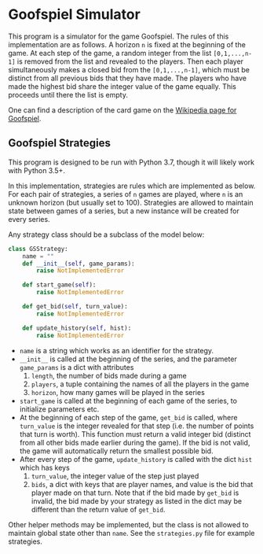 # Goofspiel Simulator
This program is a simulator for the game Goofspiel.
The rules of this implementation are as follows.
A horizon `n` is fixed at the beginning of the game.
At each step of the game, a random integer from the list `[0,1,...,n-1]` is removed from the list and revealed to the players.
Then each player simultaneously makes a closed bid from the `[0,1,...,n-1]`, which must be distinct from all previous bids that they have made.
The players who have made the highest bid share the integer value of the game equally.
This proceeds until there the list is empty.

One can find a description of the card game on the [Wikipedia page for Goofspiel](https://en.wikipedia.org/wiki/Goofspiel#Game_play).

## Goofspiel Strategies
This program is designed to be run with Python 3.7, though it will likely work with Python 3.5+.

In this implementation, strategies are rules which are implemented as below.
For each pair of strategies, a series of `n` games are played, where `n` is an unknown horizon (but usually set to 100).
Strategies are allowed to maintain state between games of a series, but a new instance will be created for every series.

Any strategy class should be a subclass of the model below:
~~~python
class GSStrategy:
    name = ""
    def __init__(self, game_params):
        raise NotImplementedError

    def start_game(self):
        raise NotImplementedError

    def get_bid(self, turn_value):
        raise NotImplementedError

    def update_history(self, hist):
        raise NotImplementedError
~~~
- `name` is a string which works as an identifier for the strategy.
- `__init__` is called at the beginning of the series, and the parameter `game_params` is a dict with attributes
  1. `length`, the number of bids made during a game
  2. `players`, a tuple containing the names of all the players in the game
  3. `horizon`, how many games will be played in the series
- `start_game` is called at the beginning of each game of the series, to initialize parameters etc.
- At the beginning of each step of the game, `get_bid` is called, where `turn_value` is the integer revealed for that step (i.e. the number of points that turn is worth).
  This function must return a valid integer bid (distinct from all other bids made earlier during the game).
  If the bid is not valid, the game will automatically return the smallest possible bid.
- After every step of the game, `update_history` is called with the dict `hist` which has keys
  1. `turn_value`, the integer value of the step just played
  2. `bids`, a dict with keys that are player names, and value is the bid that player made on that turn.
  Note that if the bid made by `get_bid` is invalid, the bid made by your strategy as listed in the dict may be different than the return value of `get_bid`.

Other helper methods may be implemented, but the class is not allowed to maintain global state other than `name`.
See the `strategies.py` file for example strategies.
